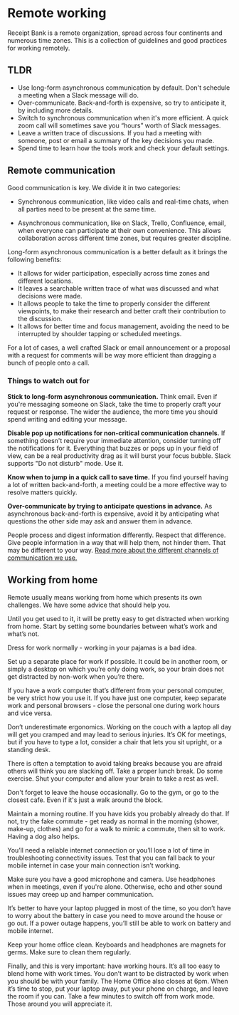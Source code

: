 # Remote working

Receipt Bank is a remote organization, spread across four continents and numerous time zones. This is a collection of guidelines and good practices for working remotely.

## TLDR

* Use long-form asynchronous communication by default. Don't schedule a meeting when a Slack message will do.
* Over-communicate. Back-and-forth is expensive, so try to anticipate it, by including more details.
* Switch to synchronous communication when it's more efficient. A quick zoom call will sometimes save you “hours” worth of Slack messages.
* Leave a written trace of discussions. If you had a meeting with someone, post or email a summary of the key decisions you made.
* Spend time to learn how the tools work and check your default settings.

## Remote communication

Good communication is key. We divide it in two categories:

* Synchronous communication, like video calls and real-time chats, when all parties need to be present at the same time.

* Asynchronous communication, like on Slack, Trello, Confluence, email, when everyone can participate at their own convenience. This allows collaboration across different time zones, but requires greater discipline.

Long-form asynchronous communication is a better default as it brings the following benefits:

* It allows for wider participation, especially across time zones and different locations.
* It leaves a searchable written trace of what was discussed and what decisions were made.
* It allows people to take the time to properly consider the different viewpoints, to make their research and better craft their contribution to the discussion.
* It allows for better time and focus management, avoiding the need to be interrupted by shoulder tapping or scheduled meetings.

For a lot of cases, a well crafted Slack or email announcement or a proposal with a request for comments will be way more efficient than dragging a bunch of people onto a call.

### Things to watch out for

**Stick to long-form asynchronous communication.** Think email. Even if you're messaging someone on Slack, take the time to properly craft your request or response. The wider the audience, the more time you should spend writing and editing your message.

**Disable pop up notifications for non-critical communication channels.** If something doesn't require your immediate attention, consider turning off the notifications for it. Everything that buzzes or pops up in your field of view, can be a real productivity drag as it will burst your focus bubble. Slack supports "Do not disturb" mode. Use it.

**Know when to jump in a quick call to save time.** If you find yourself having a lot of written back-and-forth, a meeting could be a more effective way to resolve matters quickly.

**Over-communicate by trying to anticipate questions in advance.** As asynchronous back-and-forth is expensive, avoid it by anticipating what questions the other side may ask and answer them in advance.

People process and digest information differently. Respect that difference. Give people information in a way that will help them, not hinder them. That may be different to your way. [Read more about the different channels of communication we use.](channels.md)


## Working from home

Remote usually means working from home which presents its own challenges. We have some advice that should help you.

Until you get used to it, it will be pretty easy to get distracted when working from home. Start by setting some boundaries between what’s work and what’s not.

Dress for work normally - working in your pajamas is a bad idea.

Set up a separate place for work if possible. It could be in another room, or simply a desktop on which you’re only doing work, so your brain does not get distracted by non-work when you’re there.

If you have a work computer that’s different from your personal computer, be very strict how you use it. If you have just one computer, keep separate work and personal browsers - close the personal one during work hours and vice versa.

Don’t underestimate ergonomics. Working on the couch with a laptop all day will get you cramped and may lead to serious injuries. It’s OK for meetings, but if you have to type a lot, consider a chair that lets you sit upright, or a standing desk.

There is often a temptation to avoid taking breaks because you are afraid others will think you are slacking off. Take a proper lunch break. Do some exercise. Shut your computer and allow your brain to take a rest as well.

Don't forget to leave the house occasionally. Go to the gym, or go to the closest cafe. Even if it's just a walk around the block.

Maintain a morning routine. If you have kids you probably already do that. If not, try the fake commute - get ready as normal in the morning (shower, make-up, clothes) and go for a walk to mimic a commute, then sit to work. Having a dog also helps.

You’ll need a reliable internet connection or you’ll lose a lot of time in troubleshooting connectivity issues. Test that you can fall back to your mobile internet in case your main connection isn’t working.

Make sure you have a good microphone and camera. Use headphones when in meetings, even if you're alone. Otherwise, echo and other sound issues may creep up and hamper communication.

It’s better to have your laptop plugged in most of the time, so you don’t have to worry about the battery in case you need to move around the house or go out. If a power outage happens, you’ll still be able to work on battery and mobile internet.

Keep your home office clean. Keyboards and headphones are magnets for germs. Make sure to clean them regularly.

Finally, and this is very important: have working hours. It’s all too easy to blend home with work times. You don’t want to be distracted by work when you should be with your family. The Home Office also closes at 6pm. When it’s time to stop, put your laptop away, put your phone on charge, and leave the room if you can. Take a few minutes to switch off from work mode. Those around you will appreciate it.
